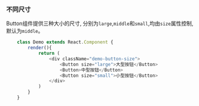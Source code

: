 ### 不同尺寸
Button组件提供三种大小的尺寸, 分别为```large```,```middle```和```small```,均由```size```属性控制, 默认为```middle```。
```javascript
    class Demo extends React.Component {
        render(){
            return (
                <div className="demo-button-size">
                    <Button size="large">大型按钮</Button>
                    <Button>中型按钮</Button>
                    <Button size="small">小型按钮</Button>
                </div>
            )
        }
    }
```